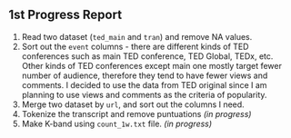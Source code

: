 ## 1st Progress Report

1. Read two dataset (`ted_main` and `tran`) and remove NA values.  
2. Sort out the `event` columns - there are different kinds of TED conferences such as main TED conference, TED Global, TEDx, etc. Other kinds of TED conferences except main one mostly target fewer number of audience, therefore they tend to have fewer views and comments. I decided to use the data from TED original since I am planning to use views and comments as the criteria of popularity.   
3. Merge two dataset by `url`, and sort out the columns I need.  
4. Tokenize the transcript and remove puntuations _(in progress)_  
5. Make K-band using `count_1w.txt` file. _(in progress)_  